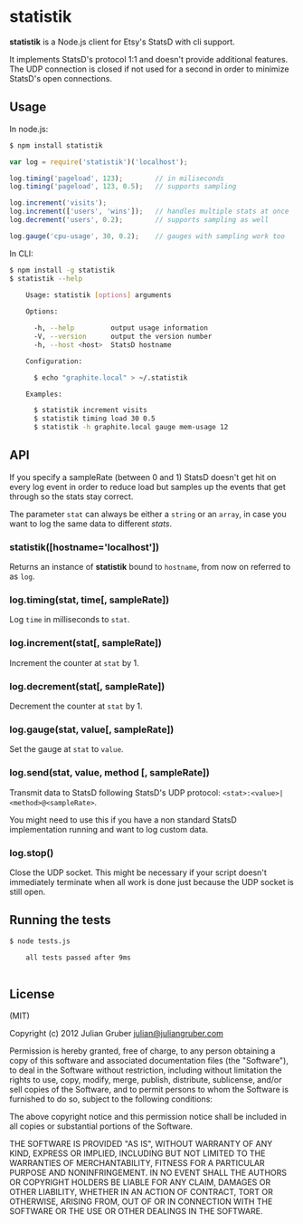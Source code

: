 statistik
=========

__statistik__ is a Node.js client for Etsy's StatsD with cli support.

It implements StatsD's protocol 1:1 and doesn't provide additional features.
The UDP connection is closed if not used for a second in order to minimize StatsD's open connections.

Usage
-----

In node.js:

```bash
$ npm install statistik
```

```javascript
var log = require('statistik')('localhost');

log.timing('pageload', 123);        // in miliseconds
log.timing('pageload', 123, 0.5);   // supports sampling

log.increment('visits');
log.increment(['users', 'wins']);   // handles multiple stats at once
log.decrement('users', 0.2);        // supports sampling as well

log.gauge('cpu-usage', 30, 0.2);    // gauges with sampling work too
```

In CLI:

```bash
$ npm install -g statistik
$ statistik --help
  
    Usage: statistik [options] arguments

    Options:

      -h, --help         output usage information
      -V, --version      output the version number
      -h, --host <host>  StatsD hostname

    Configuration:

      $ echo "graphite.local" > ~/.statistik

    Examples:

      $ statistik increment visits
      $ statistik timing load 30 0.5
      $ statistik -h graphite.local gauge mem-usage 12

```

API
---

If you specify a sampleRate (between 0 and 1) StatsD doesn't get hit on every
log event in order to reduce load but samples up the events that get through so the stats stay correct.

The parameter `stat` can always be either a `string` or an `array`, in case you want to log the same data to different _stats_.

### statistik([hostname='localhost'])
Returns an instance of __statistik__ bound to `hostname`, from now on referred to as `log`.

### log.timing(stat, time[, sampleRate])
Log `time` in milliseconds to `stat`.

### log.increment(stat[, sampleRate])
Increment the counter at `stat` by 1.

### log.decrement(stat[, sampleRate])
Decrement the counter at `stat` by 1.

### log.gauge(stat, value[, sampleRate])
Set the gauge at `stat` to `value`.

### log.send(stat, value, method [, sampleRate])
Transmit data to StatsD following StatsD's UDP protocol: `<stat>:<value>|<method>@<sampleRate>`.
  
You might need to use this if you have a non standard StatsD implementation running and want to log custom data.

### log.stop()
Close the UDP socket. This might be necessary if your script doesn't immediately terminate when all work is done just because the UDP socket is still open.

Running the tests
-----------------

```bash
$ node tests.js

    all tests passed after 9ms
    
```

License
-------
(MIT)

Copyright (c) 2012 Julian Gruber <julian@juliangruber.com>

Permission is hereby granted, free of charge, to any person obtaining a copy of this software and associated documentation files (the "Software"), to deal in the Software without restriction, including without limitation the rights to use, copy, modify, merge, publish, distribute, sublicense, and/or sell copies of the Software, and to permit persons to whom the Software is furnished to do so, subject to the following conditions:

The above copyright notice and this permission notice shall be included in all copies or substantial portions of the Software.

THE SOFTWARE IS PROVIDED "AS IS", WITHOUT WARRANTY OF ANY KIND, EXPRESS OR IMPLIED, INCLUDING BUT NOT LIMITED TO THE WARRANTIES OF MERCHANTABILITY, FITNESS FOR A PARTICULAR PURPOSE AND NONINFRINGEMENT. IN NO EVENT SHALL THE AUTHORS OR COPYRIGHT HOLDERS BE LIABLE FOR ANY CLAIM, DAMAGES OR OTHER LIABILITY, WHETHER IN AN ACTION OF CONTRACT, TORT OR OTHERWISE, ARISING FROM, OUT OF OR IN CONNECTION WITH THE SOFTWARE OR THE USE OR OTHER DEALINGS IN THE SOFTWARE.